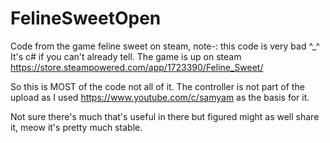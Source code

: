 # FelineSweetOpen
Code from the game feline sweet on steam, note-: this code is very bad ^_^
It's c# if you can't already tell.
The game is up on steam https://store.steampowered.com/app/1723390/Feline_Sweet/

So this is MOST of the code not all of it.
The controller is not part of the upload as I used https://www.youtube.com/c/samyam as the basis for it.

Not sure there's much that's useful in there but figured might as well share it, meow it's pretty much stable.


